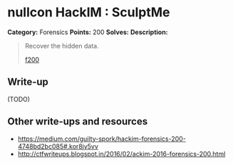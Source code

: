 # nullcon HackIM : SculptMe

**Category:** Forensics
**Points:** 200
**Solves:** 
**Description:**

> Recover the hidden data.
> 
> 
> [f200](./f200)


## Write-up

(TODO)

## Other write-ups and resources

* <https://medium.com/guilty-spork/hackim-forensics-200-4748bd2bc085#.kor8jy5vv>
* <http://ctfwriteups.blogspot.in/2016/02/ackim-2016-forensics-200.html>
